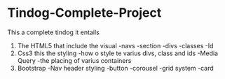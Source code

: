 # Tindog-Complete-Project
This a complete tindog 
  it entails 
  1. The HTML5 that include the visual 
        -navs
        -section
        -divs
        -classes
        -Id
  2. Css3 this the styling 
        -how o style te varius divs, class and ids
        -Media Query 
        -the placing of varius containers
  3. Bootstrap 
        -Nav header styling
        -button
        -corousel
        -grid system
        -card
